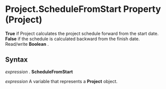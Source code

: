 
# Project.ScheduleFromStart Property (Project)

 **True** if Project calculates the project schedule forward from the start date. **False** if the schedule is calculated backward from the finish date. Read/write **Boolean** .


## Syntax

 _expression_ . **ScheduleFromStart**

 _expression_ A variable that represents a **Project** object.

